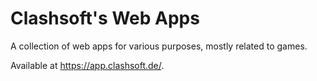 # Clashsoft's Web Apps

A collection of web apps for various purposes, mostly related to games.

Available at https://app.clashsoft.de/.

